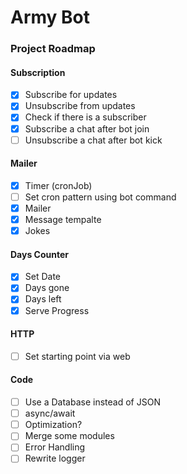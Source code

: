 # Army Bot
### Project Roadmap
  #### Subscription
  - [x] Subscribe for updates
  - [x] Unsubscribe from updates
  - [x] Check if there is a subscriber
  - [x] Subscribe a chat after bot join
  - [ ] Unsubscribe a chat after bot kick
  #### Mailer
  - [x] Timer (cronJob)
  - [ ] Set cron pattern using bot command 
  - [x] Mailer
  - [x] Message tempalte
  - [x] Jokes
  #### Days Counter
  - [x] Set Date
  - [x] Days gone
  - [x] Days left
  - [x] Serve Progress
  #### HTTP
  - [ ] Set starting point via web
  #### Code
  - [ ] Use a Database instead of JSON
  - [ ] async/await
  - [ ] Optimization?
  - [ ] Merge some modules
  - [ ] Error Handling
  - [ ] Rewrite logger